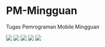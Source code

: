 # PM-Mingguan
Tugas Pemrograman Mobile Mingguan

![](Images\ProjectUTS_00000013536_v2-01.png)
![](Images\ProjectUTS_00000013536_v2-02.png)
![](Images\ProjectUTS_00000013536_v2-03.png)
![](Images\ProjectUTS_00000013536_v2-04.png)
![](Images\ProjectUTS_00000013536_v2-05.png)

